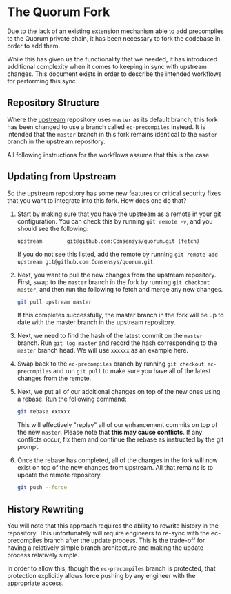 # The Quorum Fork

Due to the lack of an existing extension mechanism able to add precompiles to the Quorum private
chain, it has been necessary to fork the codebase in order to add them.

While this has given us the functionality that we needed, it has introduced additional complexity
when it comes to keeping in sync with upstream changes. This document exists in order to describe
the intended workflows for performing this sync.

## Repository Structure

Where the [upstream](https://github.com/Consensys/quorum) repository uses `master` as its default
branch, this fork has been changed to use a branch called `ec-precompiles` instead. It is intended
that the `master` branch in this fork remains identical to the `master` branch in the upstream
repository.

All following instructions for the workflows assume that this is the case.

## Updating from Upstream

So the upstream repository has some new features or critical security fixes that you want to
integrate into this fork. How does one do that?

1. Start by making sure that you have the upstream as a remote in your git configuration. You can
   check this by running `git remote -v`, and you should see the following:

   ```
   upstream        git@github.com:Consensys/quorum.git (fetch)
   ```

   If you do not see this listed, add the remote by running
   `git remote add upstream git@github.com:Consensys/quorum.git`.

2. Next, you want to pull the new changes from the upstream repository. First, swap to the `master`
   branch in the fork by running `git checkout master`, and then run the following to fetch and
   merge any new changes.

   ```sh
   git pull upstream master
   ```

   If this completes successfully, the master branch in the fork will be up to date with the master
   branch in the upstream repository.

3. Next, we need to find the hash of the latest commit on the `master` branch. Run `git log master`
   and record the hash corresponding to the `master` branch head. We will use `xxxxxx` as an example
   here.

4. Swap back to the `ec-precompiles` branch by running `git checkout ec-precompiles` and run
   `git pull` to make sure you have all of the latest changes from the remote.

5. Next, we put all of our additional changes on top of the new ones using a rebase. Run the
   following command:

   ```sh
   git rebase xxxxxx
   ```

   This will effectively "replay" all of our enhancement commits on top of the new `master`. Please
   note that **this may cause conflicts**. If any conflicts occur, fix them and continue the rebase
   as instructed by the git prompt.

6. Once the rebase has completed, all of the changes in the fork will now exist on top of the new
   changes from upstream. All that remains is to update the remote repository.

   ```sh
   git push --force
   ```

## History Rewriting

You will note that this approach requires the ability to rewrite history in the repository. This
unfortunately will require engineers to re-sync with the ec-precompiles branch after the update
process. This is the trade-off for having a relatively simple branch architecture and making the
update process relatively simple.

In order to allow this, though the `ec-precompiles` branch is protected, that protection explicitly
allows force pushing by any engineer with the appropriate access.
